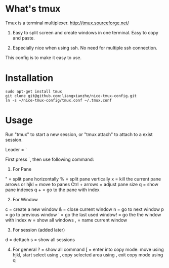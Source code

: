 # What's tmux

Tmux is a terminal multiplexer. http://tmux.sourceforge.net/

1. Easy to split screen and create windows in one terminal. Easy to copy and paste.

2. Especially nice when using ssh. No need for multiple ssh connection.

This config is to make it easy to use.

# Installation

    sudo apt-get install tmux
    git clone git@github.com:liangxianzhe/nice-tmux-config.git
    ln -s ~/nice-tmux-config/tmux.conf ~/.tmux.conf

# Usage

Run "tmux" to start a new session, or "tmux attach" to attach to a exist session.

Leader = `

First press `, then use following command:

1. For Pane

" = split pane horizontally
% = split pane vertically
x = kill the current pane
arrows or hjkl = move to panes
Ctrl + arrows = adjust pane size
q = show pane indexes
q + <index> = go to the pane with index

2. For Window

c = create a new window
& = close current window
n = go to next window
p = go to previous window
` = go the last used window! 
<index> = go the the window with index
w = show all windows
, = name current window

3. For session (added later)

d = dettach
s = show all sessions

4. For general
? = show all command
[ = enter into copy mode:
    move using hjkl,
    start select using <space>,
    copy selected area using <enter>,
    exit copy mode using q
